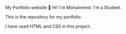 My Portfolio website
👋 Hi! I'm Mohammed. I'm a Student.

This is the repository for my portfolio.


I have used HTML and CSS in this project.

